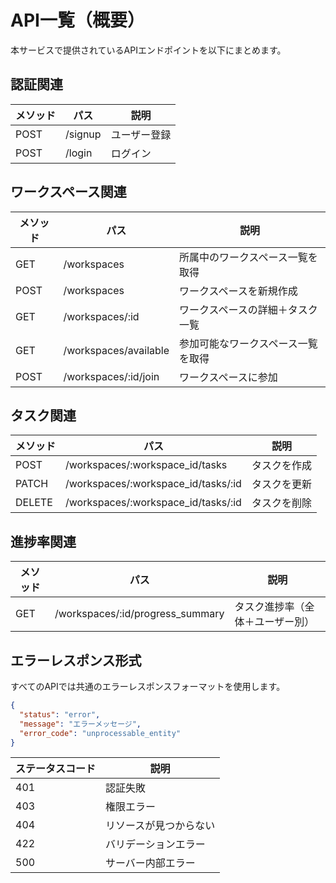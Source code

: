 # API一覧（概要）

本サービスで提供されているAPIエンドポイントを以下にまとめます。  

## 認証関連

| メソッド | パス      | 説明                         |
|----------|-----------|------------------------------|
| POST     | /signup   | ユーザー登録                 |
| POST     | /login    | ログイン                     |

## ワークスペース関連

| メソッド | パス                             | 説明                                 |
|----------|----------------------------------|--------------------------------------|
| GET      | /workspaces                     | 所属中のワークスペース一覧を取得     |
| POST     | /workspaces                     | ワークスペースを新規作成             |
| GET      | /workspaces/:id                 | ワークスペースの詳細＋タスク一覧     |
| GET      | /workspaces/available          | 参加可能なワークスペース一覧を取得   |
| POST     | /workspaces/:id/join           | ワークスペースに参加                 |

## タスク関連

| メソッド | パス                                               | 説明            |
|----------|----------------------------------------------------|-----------------|
| POST     | /workspaces/:workspace_id/tasks                   | タスクを作成    |
| PATCH    | /workspaces/:workspace_id/tasks/:id               | タスクを更新    |
| DELETE   | /workspaces/:workspace_id/tasks/:id               | タスクを削除    |

## 進捗率関連

| メソッド | パス                             | 説明                             |
|----------|----------------------------------|----------------------------------|
| GET      | /workspaces/:id/progress_summary | タスク進捗率（全体＋ユーザー別） |


## エラーレスポンス形式

すべてのAPIでは共通のエラーレスポンスフォーマットを使用します。

```json
{
  "status": "error",
  "message": "エラーメッセージ",
  "error_code": "unprocessable_entity"
}
```

| ステータスコード | 説明          |
| -------- | ----------- |
| 401      | 認証失敗        |
| 403      | 権限エラー       |
| 404      | リソースが見つからない |
| 422      | バリデーションエラー  |
| 500      | サーバー内部エラー   |

